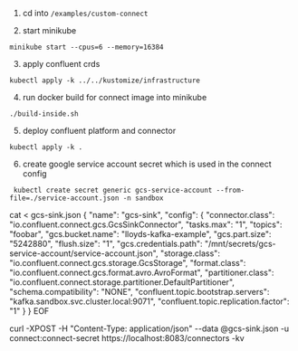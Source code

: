 1. cd into `/examples/custom-connect`

2. start minikube
```shell
minikube start --cpus=6 --memory=16384
```

3. apply confluent crds 
```shell
kubectl apply -k ../../kustomize/infrastructure
```

4. run docker build for connect image into minikube
```shell
./build-inside.sh
```   

5. deploy confluent platform and connector
```shell
kubectl apply -k .
```

6. create google service account secret which is used in the connect config
```shell
 kubectl create secret generic gcs-service-account --from-file=./service-account.json -n sandbox
```

cat <<EOF > gcs-sink.json
{
"name": "gcs-sink",
"config": {
"connector.class": "io.confluent.connect.gcs.GcsSinkConnector",
"tasks.max": "1",
"topics": "foobar",
"gcs.bucket.name": "lloyds-kafka-example",
"gcs.part.size": "5242880",
"flush.size": "1",
"gcs.credentials.path": "/mnt/secrets/gcs-service-account/service-account.json",
"storage.class": "io.confluent.connect.gcs.storage.GcsStorage",
"format.class": "io.confluent.connect.gcs.format.avro.AvroFormat",
"partitioner.class": "io.confluent.connect.storage.partitioner.DefaultPartitioner",
"schema.compatibility": "NONE",
"confluent.topic.bootstrap.servers": "kafka.sandbox.svc.cluster.local:9071",
"confluent.topic.replication.factor": "1"
}
}
EOF

curl -XPOST -H "Content-Type: application/json" --data @gcs-sink.json -u connect:connect-secret https://localhost:8083/connectors -kv